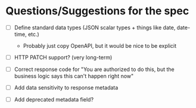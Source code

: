 # Questions/Suggestions for the spec

- [ ] Define standard data types (JSON scalar types + things like date, date-time, etc.)
    - Probably just copy OpenAPI, but it would be nice to be explicit
- [ ] HTTP PATCH support? (very long-term)
- [ ] Correct response code for "You are authorized to do this, but the business logic says this can't happen right now"
- [ ] Add data sensitivity to response metadata
- [ ] Add deprecated metadata field?

